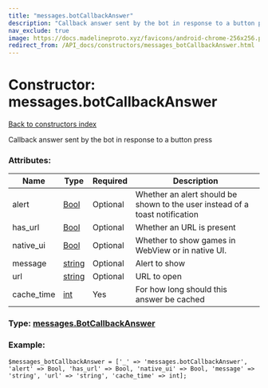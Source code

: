 ```yaml
---
title: "messages.botCallbackAnswer"
description: "Callback answer sent by the bot in response to a button press"
nav_exclude: true
image: https://docs.madelineproto.xyz/favicons/android-chrome-256x256.png
redirect_from: /API_docs/constructors/messages_botCallbackAnswer.html
---
```

# Constructor: messages.botCallbackAnswer  
[Back to constructors index](/API_docs/constructors/index.html)



Callback answer sent by the bot in response to a button press

### Attributes:

| Name     |    Type       | Required | Description |
|----------|---------------|----------|-------------|
|alert|[Bool](/API_docs/types/Bool.html) | Optional|Whether an alert should be shown to the user instead of a toast notification|
|has\_url|[Bool](/API_docs/types/Bool.html) | Optional|Whether an URL is present|
|native\_ui|[Bool](/API_docs/types/Bool.html) | Optional|Whether to show games in WebView or in native UI.|
|message|[string](/API_docs/types/string.html) | Optional|Alert to show|
|url|[string](/API_docs/types/string.html) | Optional|URL to open|
|cache\_time|[int](/API_docs/types/int.html) | Yes|For how long should this answer be cached|



### Type: [messages.BotCallbackAnswer](/API_docs/types/messages.BotCallbackAnswer.html)


### Example:

```
$messages_botCallbackAnswer = ['_' => 'messages.botCallbackAnswer', 'alert' => Bool, 'has_url' => Bool, 'native_ui' => Bool, 'message' => 'string', 'url' => 'string', 'cache_time' => int];
```  
